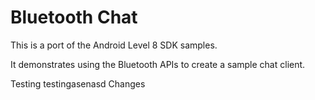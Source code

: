 Bluetooth Chat
==============

This is a port of the Android Level 8 SDK samples.

It demonstrates using the Bluetooth APIs to create a sample chat client.

Testing testingasenasd
Changes